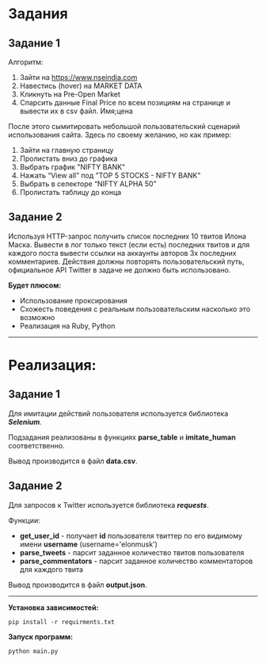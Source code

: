 # Задания
## Задание 1    
Алгоритм:
1. Зайти на https://www.nseindia.com
2. Навестись (hover) на MARKET DATA
3. Кликнуть на Pre-Open Market
4. Спарсить данные Final Price по всем позициям на странице и вывести их в csv файл.
Имя;цена

После этого сымитировать небольшой пользовательский сценарий использования сайта.
Здесь по своему желанию, но как пример:

1. Зайти на главную страницу
2. Пролистать вниз до графика
3. Выбрать график "NIFTY BANK"
4. Нажать “View all” под "TOP 5 STOCKS - NIFTY BANK"
5. Выбрать в селекторе “NIFTY ALPHA 50”
6. Пролистать таблицу до конца

## Задание 2
Используя HTTP-запрос получить список последних 10 твитов Илона Маска.
Вывести в лог только текст (если есть) последних твитов и для каждого поста вывести
ссылки на аккаунты авторов 3х последних комментариев. Действия должны повторять
пользовательский путь, официальное API Twitter в задаче не должно быть использовано.

**Будет плюсом:**
- Использование проксирования
- Схожесть поведения с реальным пользовательским насколько это возможно
- Реализация на Ruby, Python

---
# Реализация:
## Задание 1
Для имитации действий пользователя используется библиотека ***Selenium***.

Подзадания реализованы в функциях **parse_table** и **imitate_human** соответственно.

Вывод производится в файл **data.csv**.

## Задание 2
Для запросов к Twitter используется библиотека ***requests***.

Функции:
- **get_user_id** - получает **id** пользователя твиттер по его видимому имени **username** (username='elonmusk')
- **parse_tweets** - парсит заданное количество твитов пользователя
- **parse_commentators** - парсит заданное количество комментаторов для каждого твита

Вывод производится в файл **output.json**.

---

**Установка зависимостей:**

`pip install -r requirments.txt`

**Запуск программ:**

`python main.py`

